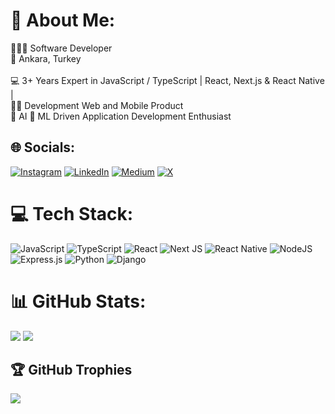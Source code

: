 # 💫 About Me:
🧑🏻‍💻 Software Developer
<br/>
📍 Ankara, Turkey
<br/>
<br/>
💻 3+ Years Expert in JavaScript / TypeScript | React, Next.js & React Native |
<br/>
🧑‍💻 Development Web and Mobile Product
<br/>
🤖 AI 🦾 ML Driven Application Development Enthusiast

## 🌐 Socials:
[![Instagram](https://img.shields.io/badge/Instagram-%23E4405F.svg?logo=Instagram&logoColor=white)](https://instagram.com/halil.coding/) [![LinkedIn](https://img.shields.io/badge/LinkedIn-%230077B5.svg?logo=linkedin&logoColor=white)](https://linkedin.com/in/halilxibrahim/) [![Medium](https://img.shields.io/badge/Medium-12100E?logo=medium&logoColor=white)](https://medium.com/@halilxibrahim) [![X](https://img.shields.io/badge/X-black.svg?logo=X&logoColor=white)](https://x.com/halilxibrahim_) 

# 💻 Tech Stack:
![JavaScript](https://img.shields.io/badge/javascript-%23323330.svg?style=for-the-badge&logo=javascript&logoColor=%23F7DF1E)
![TypeScript](https://img.shields.io/badge/typescript-%23007ACC.svg?style=for-the-badge&logo=typescript&logoColor=white)
![React](https://img.shields.io/badge/react-%2320232a.svg?style=for-the-badge&logo=react&logoColor=%2361DAFB)
![Next JS](https://img.shields.io/badge/Next-black?style=for-the-badge&logo=next.js&logoColor=white)
![React Native](https://img.shields.io/badge/react_native-%2320232a.svg?style=for-the-badge&logo=react&logoColor=%2361DAFB)
![NodeJS](https://img.shields.io/badge/node.js-6DA55F?style=for-the-badge&logo=node.js&logoColor=white)
![Express.js](https://img.shields.io/badge/express.js-%23404d59.svg?style=for-the-badge&logo=express&logoColor=%2361DAFB)
![Python](https://img.shields.io/badge/python-3670A0?style=for-the-badge&logo=python&logoColor=ffdd54)
![Django](https://img.shields.io/badge/django-%23092E20.svg?style=for-the-badge&logo=django&logoColor=white)


# 📊 GitHub Stats:
![](https://github-readme-streak-stats.herokuapp.com/?user=halilxibrahim&theme=radical&hide_border=false)
![](https://github-readme-stats.vercel.app/api/top-langs/?username=halilxibrahim&theme=radical&hide_border=false&include_all_commits=true&count_private=true&layout=compact)

## 🏆 GitHub Trophies
![](https://github-profile-trophy.vercel.app/?username=halilxibrahim&theme=radical&no-frame=false&no-bg=false&margin-w=4)


<!-- Proudly created with GPRM ( https://gprm.itsvg.in ) -->
